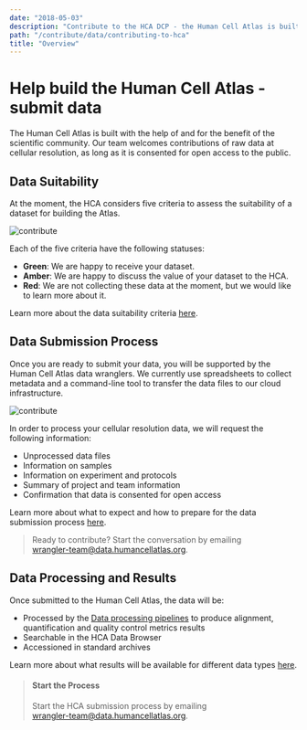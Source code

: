 ```yaml
---
date: "2018-05-03"
description: "Contribute to the HCA DCP - the Human Cell Atlas is built with the help of and for the benefit of the scientific community."
path: "/contribute/data/contributing-to-hca"
title: "Overview"
---
```


# Help build the Human Cell Atlas - submit data

The Human Cell Atlas is built with the help of and for the benefit of the scientific community. Our team welcomes contributions of raw data at cellular resolution, as long as it is consented for open access to the public.

## Data Suitability

At the moment, the HCA considers five criteria to assess the suitability of a dataset for building the Atlas.

![contribute](../_images/data-suitability.png)

Each of the five criteria have the following statuses:

- **Green**: We are happy to receive your dataset.
- **Amber**: We are happy to discuss the value of your dataset to the HCA.
- **Red**: We are not collecting these data at the moment, but we would like to learn more about it.

Learn more about the data suitability criteria [here](/contribute/contributing-data-suitability).

## Data Submission Process

Once you are ready to submit your data, you will be supported by the Human Cell Atlas data wranglers. We currently use spreadsheets to collect metadata and a command-line tool to transfer the data files to our cloud infrastructure. 

![contribute](../_images/contribute.png)

In order to process your cellular resolution data, we will request the following information:

- Unprocessed data files
- Information on samples
- Information on experiment and protocols
- Summary of project and team information
- Confirmation that data is consented for open access

Learn more about what to expect and how to prepare for the data submission process [here](/contribute/contributing-expect-prepare).

> Ready to contribute? Start the conversation by emailing\
> [wrangler-team@data.humancellatlas.org](mailto:wrangler-team@data.humancellatlas.org).

## Data Processing and Results

Once submitted to the Human Cell Atlas, the data will be: 
 
- Processed by the [Data processing pipelines](/pipelines) to produce alignment, quantification and quality control metrics results
- Searchable in the <link-to-browser relativeLink="/projects">HCA Data Browser</link-to-browser>
- Accessioned in standard archives

Learn more about what results will be available for different data types [here](/contribute/contributing-data-processing-results).

> #### Start the Process
> Start the HCA submission process by emailing\
> [wrangler-team@data.humancellatlas.org](mailto:wrangler-team@data.humancellatlas.org).

